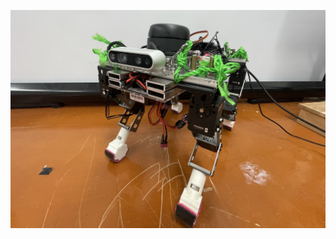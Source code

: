 ![alt text](https://github.com/cirlseoultech/dynabot_description/blob/main/picture/robot.jpg?raw=true)
